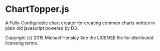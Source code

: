 # ChartTopper.js
A Fully-Configurable chart creator for creating common charts written in plain old
javascript powered by D3.

Copyright (c) 2015 Michael Hensley
See the LICENSE file for distributed licensing terms.

